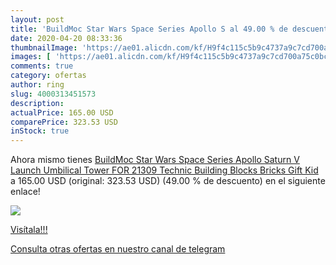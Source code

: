 ```yaml
---
layout: post
title: 'BuildMoc Star Wars Space Series Apollo S al 49.00 % de descuento'
date: 2020-04-20 08:33:36
thumbnailImage: 'https://ae01.alicdn.com/kf/H9f4c115c5b9c4737a9c7cd700a75c0bcO/BuildMoc-Star-Wars-Space-Series-Apollo-Saturn-V-Launch-Umbilical-Tower-FOR-21309-Technic-Building-Blocks.jpg_350x350._SL200_.jpg'
images: [ 'https://ae01.alicdn.com/kf/H9f4c115c5b9c4737a9c7cd700a75c0bcO/BuildMoc-Star-Wars-Space-Series-Apollo-Saturn-V-Launch-Umbilical-Tower-FOR-21309-Technic-Building-Blocks.jpg_350x350._SL200_.jpg' ]
comments: true
category: ofertas
author: ring
slug: 4000313451573
description:
actualPrice: 165.00 USD
comparePrice: 323.53 USD
inStock: true
---
```


Ahora mismo tienes [BuildMoc Star Wars Space Series Apollo Saturn V Launch Umbilical Tower FOR 21309 Technic Building Blocks Bricks Gift Kid](https://www.amazon.com/dp/4000313451573/?tag=redken08-20) a 165.00 USD (original: 323.53 USD) (49.00 %  de descuento) en el siguiente enlace!

[![](https://ae01.alicdn.com/kf/H9f4c115c5b9c4737a9c7cd700a75c0bcO/BuildMoc-Star-Wars-Space-Series-Apollo-Saturn-V-Launch-Umbilical-Tower-FOR-21309-Technic-Building-Blocks.jpg_350x350._SL200_.jpg)](https://www.amazon.com/dp/4000313451573/?tag=redken08-20)

[Visítala!!!](https://www.amazon.com/dp/4000313451573/?tag=redken08-20)

[Consulta otras ofertas en nuestro canal de telegram](https://t.me/s/ofertas25)
